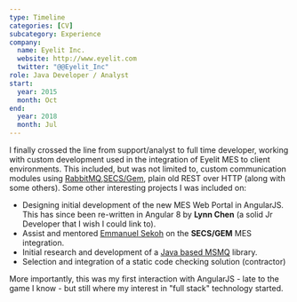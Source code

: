 ```yaml
---
type: Timeline
categories: [CV]
subcategory: Experience
company:
  name: Eyelit Inc.
  website: http://www.eyelit.com
  twitter: "@@Eyelit_Inc"
role: Java Developer / Analyst
start:
  year: 2015
  month: Oct
end:
  year: 2018
  month: Jul
---
```


I finally crossed the line from support/analyst to full time developer, working with custom development used in the integration of Eyelit MES to client environments. This included, but was not limited to, custom communication modules using [RabbitMQ](https://www.rabbitmq.com/),[SECS/Gem](https://en.wikipedia.org/wiki/SECS/GEM), plain old REST over HTTP (along with some others). Some other interesting projects I was included on:

- Designing initial development of the new MES Web Portal in AngularJS. This has since been re-written in Angular 8 by **Lynn Chen** (a solid Jr Developer that I wish I could link to).
- Assist and mentored [Emmanuel Sekoh](https://www.linkedin.com/in/e2sekoh/) on the **SECS/GEM** MES integration.
- Initial research and development of a [Java based MSMQ](https://github.com/kenjdavidson/msmq4j) library.
- Selection and integration of a static code checking solution (contractor)

More importantly, this was my first interaction with AngularJS - late to the game I know - but still where my interest in "full stack" technology started.
